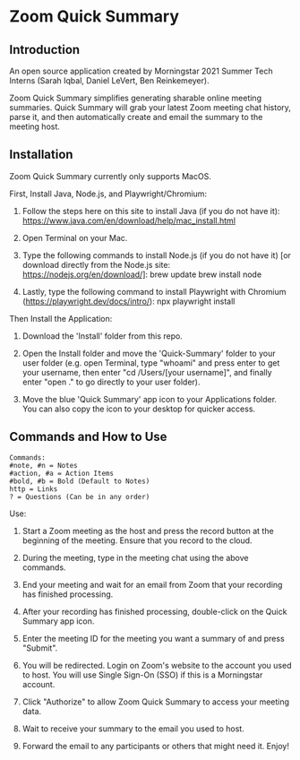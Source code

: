 # Zoom Quick Summary
## Introduction
An open source application created by Morningstar 2021 Summer Tech Interns 
(Sarah Iqbal, Daniel LeVert, Ben Reinkemeyer). 

Zoom Quick Summary simplifies generating sharable online meeting summaries. 
Quick Summary will grab your latest Zoom meeting chat history, parse it, 
and then automatically create and email the summary to the meeting host.

## Installation
Zoom Quick Summary currently only supports MacOS.

First, Install Java, Node.js, and Playwright/Chromium:
1. Follow the steps here on this site to install Java (if you do not have it): 
    https://www.java.com/en/download/help/mac_install.html
    
2. Open Terminal on your Mac.


3. Type the following commands to install Node.js (if you do not have it) [or download directly from the Node.js site: https://nodejs.org/en/download/]: 
    brew update
    brew install node
    
4. Lastly, type the following command to install Playwright with Chromium (https://playwright.dev/docs/intro/):
    npx playwright install


Then Install the Application:
1. Download the 'Install' folder from this repo.


2. Open the Install folder and move the 'Quick-Summary' folder to your user folder 
    (e.g. open Terminal, type "whoami" and press enter to get your username, then enter
    "cd /Users/[your username]", and finally enter "open ." to go directly to your
    user folder).
    
3. Move the blue 'Quick Summary' app icon to your Applications folder. You can
    also copy the icon to your desktop for quicker access.

## Commands and How to Use
```
Commands:
#note, #n = Notes
#action, #a = Action Items
#bold, #b = Bold (Default to Notes)
http = Links
? = Questions (Can be in any order)
```


Use:
1. Start a Zoom meeting as the host and press the record button at
    the beginning of the meeting. Ensure that you record to the cloud.
    
2. During the meeting, type in the meeting chat using the above commands.


3. End your meeting and wait for an email from Zoom that your
    recording has finished processing.
    
4. After your recording has finished processing, double-click on the 
    Quick Summary app icon.
    
5. Enter the meeting ID for the meeting you want a summary of and press "Submit".


6. You will be redirected. Login on Zoom's website to the account 
    you used to host. You will use Single Sign-On (SSO) if this is
    a Morningstar account.
    
7. Click "Authorize" to allow Zoom Quick Summary to access your meeting data.

8. Wait to receive your summary to the email you used to host.

9. Forward the email to any participants or others that might
    need it. Enjoy!
